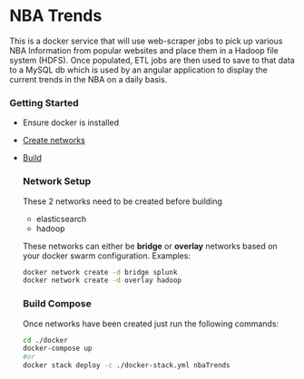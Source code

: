 # NBA Trends
This is a docker service that will use web-scraper jobs to pick up various NBA Information from popular websites and place them in a Hadoop file system (HDFS). Once populated, ETL jobs are then used to save to that data to a MySQL db which is used by an angular application to display the current trends in the NBA on a daily basis.

### Getting Started
- Ensure docker is installed
- [Create networks](#network-setup)
- [Build](#build-compose)

    ### Network Setup
    These 2 networks need to be created before building
    - elasticsearch
    - hadoop

    These networks can either be <strong>bridge</strong> or <strong>overlay</strong> networks based on your docker swarm configuration.
    Examples: 
    ```bash
    docker network create -d bridge splunk
    docker network create -d overlay hadoop
    ```

    ### Build Compose
    Once networks have been created just run the following commands:
    ```bash
    cd ./docker
    docker-compose up
    #or
    docker stack deploy -c ./docker-stack.yml nbaTrends
    ```
